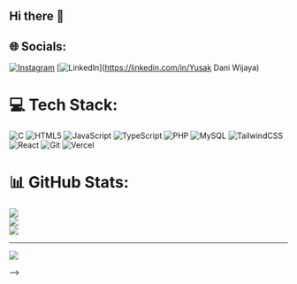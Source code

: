 ## Hi there 👋


## 🌐 Socials:
[![Instagram](https://img.shields.io/badge/Instagram-%23E4405F.svg?logo=Instagram&logoColor=white)](https://instagram.com/yusakdan) [![LinkedIn](https://img.shields.io/badge/LinkedIn-%230077B5.svg?logo=linkedin&logoColor=white)](https://linkedin.com/in/Yusak Dani Wijaya) 

# 💻 Tech Stack:
![C](https://img.shields.io/badge/c-%2300599C.svg?style=for-the-badge&logo=c&logoColor=white) ![HTML5](https://img.shields.io/badge/html5-%23E34F26.svg?style=for-the-badge&logo=html5&logoColor=white) ![JavaScript](https://img.shields.io/badge/javascript-%23323330.svg?style=for-the-badge&logo=javascript&logoColor=%23F7DF1E) ![TypeScript](https://img.shields.io/badge/typescript-%23007ACC.svg?style=for-the-badge&logo=typescript&logoColor=white) ![PHP](https://img.shields.io/badge/php-%23777BB4.svg?style=for-the-badge&logo=php&logoColor=white) ![MySQL](https://img.shields.io/badge/mysql-4479A1.svg?style=for-the-badge&logo=mysql&logoColor=white) ![TailwindCSS](https://img.shields.io/badge/tailwindcss-%2338B2AC.svg?style=for-the-badge&logo=tailwind-css&logoColor=white) ![React](https://img.shields.io/badge/react-%2320232a.svg?style=for-the-badge&logo=react&logoColor=%2361DAFB) ![Git](https://img.shields.io/badge/git-%23F05033.svg?style=for-the-badge&logo=git&logoColor=white) ![Vercel](https://img.shields.io/badge/vercel-%23000000.svg?style=for-the-badge&logo=vercel&logoColor=white)
# 📊 GitHub Stats:
![](https://github-readme-stats.vercel.app/api?username=yusak-dani&theme=dark&hide_border=false&include_all_commits=true&count_private=false)<br/>
![](https://nirzak-streak-stats.vercel.app/?user=yusak-dani&theme=dark&hide_border=false)<br/>
![](https://github-readme-stats.vercel.app/api/top-langs/?username=yusak-dani&theme=dark&hide_border=false&include_all_commits=true&count_private=false&layout=compact)

---
[![](https://visitcount.itsvg.in/api?id=yusak-dani&icon=0&color=0)](https://visitcount.itsvg.in)

<!-- Proudly created with GPRM ( https://gprm.itsvg.in ) -->
-->
